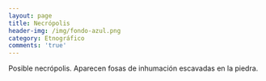 ```yaml
---
layout: page
title: Necrópolis
header-img: /img/fondo-azul.png
category: Etnográfico
comments: 'true'
---
```



Posible necrópolis. Aparecen fosas de inhumación escavadas en la piedra.
